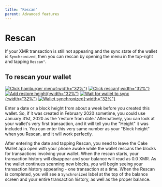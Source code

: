 ```yaml
---
title: "Rescan"
parent: Advanced features
---
```


# Rescan

If your XMR transaction is still not appearing and the sync state of the wallet is `Synchronized`, then you can rescan by opening the menu in the top-right and tapping `Rescan"`.

## To rescan your wallet

[![Click hamburger menu](/assets/images/rescan-1.jpg){:width="32%"}](/assets/images/rescan-1.jpg)
[![Click rescan](/assets/images/rescan-2.jpg){:width="32%"}](/assets/images/rescan-2.jpg)
[![Add restore height](/assets/images/rescan-3.jpg){:width="32%"}](/assets/images/rescan-3.jpg)
[![Wait for wallet to sync](/assets/images/rescan-4.jpg){:width="32%"}](/assets/images/rescan-4.jpg)
[![Wallet synchronized](/assets/images/rescan-5.jpg){:width="32%"}](/assets/images/rescan-5.jpg) 

Enter a date or a block height from about a week before you created this wallet. So, if it was created in February 2020 sometime, you could use January 31st, 2020 as the 'restore from date.' Alternatively, you can look at your wallet's very first transaction, and it will tell you the "Height" it was included in. You can enter this very same number as your "Block height" when you Rescan, and it will work perfectly.

After entering the date and tapping Rescan, you need to leave the Cake Wallet app open with your phone awake while the wallet rescans the blocks for transactions involving your wallet. When the rescan starts, your transaction history will disappear and your balance will read as 0.0 XMR. As the wallet continues scanning new blocks, you will begin seeing your transaction history appearing - one transaction at a time. When the Rescan is completed, you will see a `Synchronized` label at the top of the balance screen and your entire transaction history, as well as the proper balance.
